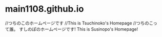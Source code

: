 # main1108.github.io
//つちのこのホームページです
//This is Tsuchinoko's Homepage
//つちのこって誰。
すしのぽのホームページです!
This is Susinopo's Homepage!
